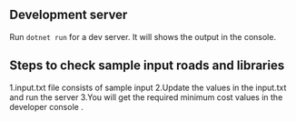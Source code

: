 ## Development server

Run `dotnet run` for a dev server. It will shows the output in the console.

## Steps to check sample input roads and libraries

1.input.txt file consists of sample input
2.Update the values in the input.txt and run the server
3.You will get the required minimum cost values in the developer console .

